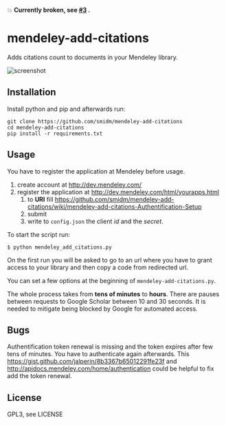 :collision: **Currently broken, see [#3](https://github.com/smidm/mendeley-add-citations/issues/3) .**

mendeley-add-citations
======================

Adds citations count to documents in your Mendeley library.

![screenshot](https://raw.github.com/palmstrom/mendeley-add-citations/master/screenshot.png)

Installation
------------

Install python and pip and afterwards run:

    git clone https://github.com/smidm/mendeley-add-citations
    cd mendeley-add-citations
    pip install -r requirements.txt


Usage
-----

You have to register the application at Mendeley before usage.

1. create account at http://dev.mendeley.com/
2. register the application at <http://dev.mendeley.com/html/yourapps.html>
	1. to **URI** fill <https://github.com/smidm/mendeley-add-citations/wiki/mendeley-add-citations-Authentification-Setup> 
	2. submit
	3. write to `config.json` the client *id* and the *secret*.

To start the script run:

    $ python mendeley_add_citations.py

On the first run you will be asked to go to an url 
where you have to grant access to your library and then 
copy a code from redirected url.

You can set a few options at the beginning of `mendeley-add-citations.py`.

The whole process takes from **tens of minutes** to **hours**. There are 
pauses between requests to Google Scholar between 10 and 30 seconds.
It is needed to mitigate being blocked by Google for automated access.

Bugs
----

Authentification token renewal is missing and the token expires after few tens of minutes. You have to authenticate again afterwards. This <https://gist.github.com/jalperin/8b3367b65012291fe23f> and <http://apidocs.mendeley.com/home/authentication> could be helpful to fix add the token renewal.

License
-------
GPL3, see LICENSE


